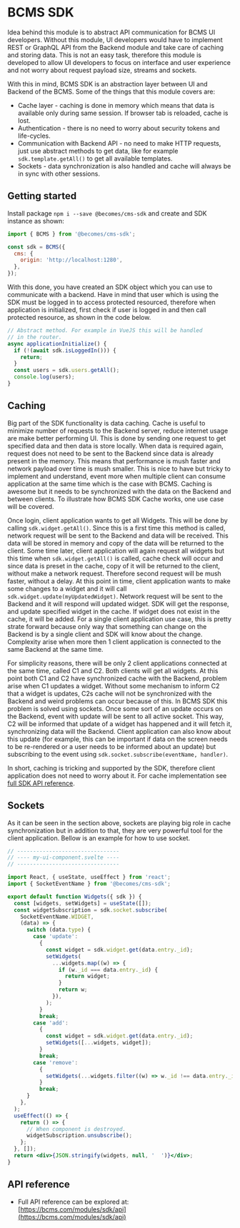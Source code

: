 # BCMS SDK

Idea behind this module is to abstract API communication for BCMS UI developers. Without this module, UI developers would have to implement REST or GraphQL API from the Backend module and take care of caching and storing data. This is not an easy task, therefore this module is developed to allow UI developers to focus on interface and user experience and not worry about request payload size, streams and sockets.

With this in mind, BCMS SDK is an abstraction layer between UI and Backend of the BCMS. Some of the things that this module covers are:

- Cache layer - caching is done in memory which means that data is available only during same session. If browser tab is reloaded, cache is lost.
- Authentication - there is no need to worry about security tokens and life-cycles.
- Communication with Backend API - no need to make HTTP requests, just use abstract methods to get data, like for example `sdk.template.getAll()` to get all available templates.
- Sockets - data synchronization is also handled and cache will always be in sync with other sessions.

## Getting started

Install package `npm i --save @becomes/cms-sdk` and create and SDK instance as shown:

```js
import { BCMS } from '@becomes/cms-sdk';

const sdk = BCMS({
  cms: {
    origin: 'http://localhost:1280',
  },
});
```

With this done, you have created an SDK object which you can use to communicate with a backend. Have in mind that user which is using the SDK must be logged in to access protected resourced, therefore when application is initialized, first check if user is logged in and then call protected resource, as shown in the code below.

```js
// Abstract method. For example in VueJS this will be handled
// in the router.
async applicationInitialize() {
  if (!(await sdk.isLoggedIn())) {
    return;
  }
  const users = sdk.users.getAll();
  console.log(users);
}
```

## Caching

Big part of the SDK functionality is data caching. Cache is useful to minimize number of requests to the Backend server, reduce internet usage are make better performing UI. This is done by sending one request to get specified data and then data is store locally. When data is required again, request does not need to be sent to the Backend since data is already present in the memory. This means that performance is mush faster and network payload over time is mush smaller. This is nice to have but tricky to implement and understand, event more when multiple client can consume application at the same time which is the case with BCMS. Caching is awesome but it needs to be synchronized with the data on the Backend and between clients. To illustrate how BCMS SDK Cache works, one use case will be covered.

Once login, client application wants to get all Widgets. This will be done by calling `sdk.widget.getAll()`. Since this is a first time this method is called, network request will be sent to the Backend and data will be received. This data will be stored in memory and copy of the data will be returned to the client. Some time later, client application will again request all widgets but this time when `sdk.widget.getAll()` is called, cache check will occur and since data is preset in the cache, copy of it will be returned to the client, without make a network request. Therefore second request will be mush faster, without a delay. At this point in time, client application wants to make some changes to a widget and it will call `sdk.widget.update(myUpdatedWidget)`. Network request will be sent to the Backend and it will respond will updated widget. SDK will get the response, and update specified widget in the cache. If widget does not exist in the cache, it will be added. For a single client application use case, this is pretty strate forward because only way that something can change on the Backend is by a single client and SDK will know about the change. Complexity arise when more then 1 client application is connected to the same Backend at the same time.

For simplicity reasons, there will be only 2 client applications connected at the same time, called C1 and C2. Both clients will get all widgets. At this point both C1 and C2 have synchronized cache with the Backend, problem arise when C1 updates a widget. Without some mechanism to inform C2 that a widget is updates, C2s cache will not be synchronized with the Backend and weird problems can occur because of this. In BCMS SDK this problem is solved using sockets. Once some sort of an update occurs on the Backend, event with update will be sent to all active socket. This way, C2 will be informed that update of a widget has happened and it will fetch it, synchronizing data will the Backend. Client application can also know about this update (for example, this can be important if data on the screen needs to be re-rendered or a user needs to be informed about an update) but subscribing to the event using `sdk.socket.subscribe(eventName, handler)`.

In short, caching is tricking and supported by the SDK, therefore client application does not need to worry about it. For cache implementation see [full SDK API reference](https://bcms.com/modules/sdk/api).

## Sockets

As it can be seen in the section above, sockets are playing big role in cache synchronization but in addition to that, they are very powerful tool for the client application. Bellow is an example for how to use socket.

```jsx
// --------------------------------
// ---- my-ui-component.svelte ----
// --------------------------------

import React, { useState, useEffect } from 'react';
import { SocketEventName } from '@becomes/cms-sdk';

export default function Widgets({ sdk }) {
  const [widgets, setWidgets] = useState([]);
  const widgetSubscription = sdk.socket.subscribe(
    SocketEventName.WIDGET,
    (data) => {
      switch (data.type) {
        case 'update':
          {
            const widget = sdk.widget.get(data.entry._id);
            setWidgets(
              ...widgets.map((w) => {
                if (w._id === data.entry._id) {
                  return widget;
                }
                return w;
              }),
            );
          }
          break;
        case 'add':
          {
            const widget = sdk.widget.get(data.entry._id);
            setWidgets([...widgets, widget]);
          }
          break;
        case 'remove':
          {
            setWidgets(...widgets.filter((w) => w._id !== data.entry._id));
          }
          break;
      }
    },
  );
  useEffect(() => {
    return () => {
      // When component is destroyed.
      widgetSubscription.unsubscribe();
    };
  }, []);
  return <div>{JSON.stringify(widgets, null, '  ')}</div>;
}
```

## API reference

- Full API reference can be explored at: [https://bcms.com/modules/sdk/api](https://bcms.com/modules/sdk/api)

